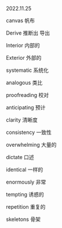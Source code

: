 2022.11.25

canvas 帆布

Derive 推断出 导出

Interior 内部的

Exterior 外部的

systematic 系统化

analogous 类比

proofreading 校对

anticipating 预计

clarity 清晰度

consistency 一致性

overwhelming 大量的

dictate 口述

identical 一样的

enormously 非常

tempting 诱惑的

repetition 重复的

skeletons 骨架